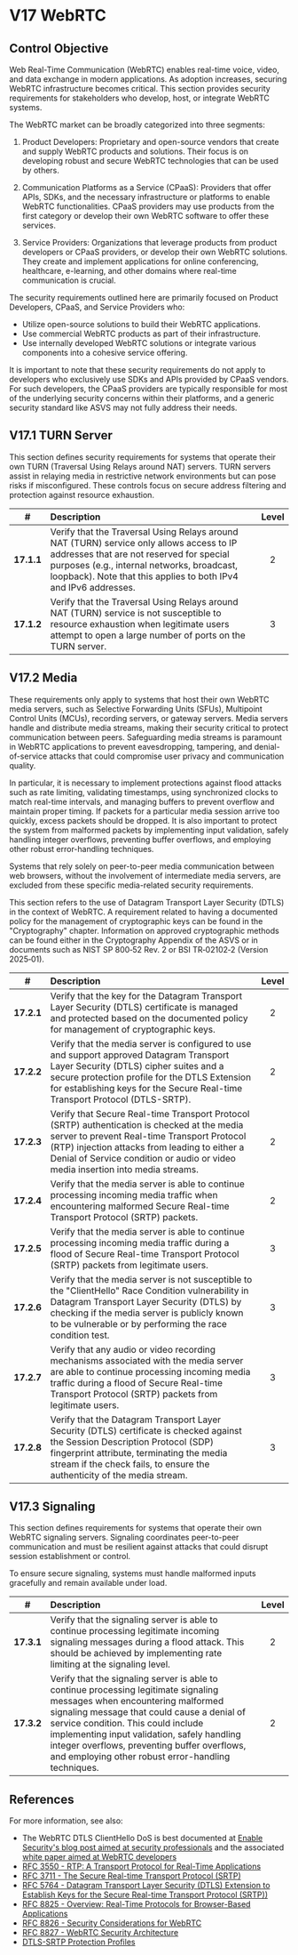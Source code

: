 # V17 WebRTC

## Control Objective

Web Real-Time Communication (WebRTC) enables real-time voice, video, and data exchange in modern applications. As adoption increases, securing WebRTC infrastructure becomes critical. This section provides security requirements for stakeholders who develop, host, or integrate WebRTC systems.

The WebRTC market can be broadly categorized into three segments:

1. Product Developers: Proprietary and open-source vendors that create and supply WebRTC products and solutions. Their focus is on developing robust and secure WebRTC technologies that can be used by others.

2. Communication Platforms as a Service (CPaaS): Providers that offer APIs, SDKs, and the necessary infrastructure or platforms to enable WebRTC functionalities. CPaaS providers may use products from the first category or develop their own WebRTC software to offer these services.

3. Service Providers: Organizations that leverage products from product developers or CPaaS providers, or develop their own WebRTC solutions. They create and implement applications for online conferencing, healthcare, e-learning, and other domains where real-time communication is crucial.

The security requirements outlined here are primarily focused on Product Developers, CPaaS, and Service Providers who:

* Utilize open-source solutions to build their WebRTC applications.
* Use commercial WebRTC products as part of their infrastructure.
* Use internally developed WebRTC solutions or integrate various components into a cohesive service offering.

It is important to note that these security requirements do not apply to developers who exclusively use SDKs and APIs provided by CPaaS vendors. For such developers, the CPaaS providers are typically responsible for most of the underlying security concerns within their platforms, and a generic security standard like ASVS may not fully address their needs.

## V17.1 TURN Server

This section defines security requirements for systems that operate their own TURN (Traversal Using Relays around NAT) servers. TURN servers assist in relaying media in restrictive network environments but can pose risks if misconfigured. These controls focus on secure address filtering and protection against resource exhaustion.

| # | Description | Level |
| :---: | :--- | :---: |
| **17.1.1** | Verify that the Traversal Using Relays around NAT (TURN) service only allows access to IP addresses that are not reserved for special purposes (e.g., internal networks, broadcast, loopback). Note that this applies to both IPv4 and IPv6 addresses. | 2 |
| **17.1.2** | Verify that the Traversal Using Relays around NAT (TURN) service is not susceptible to resource exhaustion when legitimate users attempt to open a large number of ports on the TURN server. | 3 |

## V17.2 Media

These requirements only apply to systems that host their own WebRTC media servers, such as Selective Forwarding Units (SFUs), Multipoint Control Units (MCUs), recording servers, or gateway servers. Media servers handle and distribute media streams, making their security critical to protect communication between peers. Safeguarding media streams is paramount in WebRTC applications to prevent eavesdropping, tampering, and denial-of-service attacks that could compromise user privacy and communication quality.

In particular, it is necessary to implement protections against flood attacks such as rate limiting, validating timestamps, using synchronized clocks to match real-time intervals, and managing buffers to prevent overflow and maintain proper timing. If packets for a particular media session arrive too quickly, excess packets should be dropped. It is also important to protect the system from malformed packets by implementing input validation, safely handling integer overflows, preventing buffer overflows, and employing other robust error-handling techniques.

Systems that rely solely on peer-to-peer media communication between web browsers, without the involvement of intermediate media servers, are excluded from these specific media-related security requirements.

This section refers to the use of Datagram Transport Layer Security (DTLS) in the context of WebRTC. A requirement related to having a documented policy for the management of cryptographic keys can be found in the "Cryptography" chapter. Information on approved cryptographic methods can be found either in the Cryptography Appendix of the ASVS or in documents such as NIST SP 800‑52 Rev. 2 or BSI TR‑02102‑2 (Version 2025‑01).

| # | Description | Level |
| :---: | :--- | :---: |
| **17.2.1** | Verify that the key for the Datagram Transport Layer Security (DTLS) certificate is managed and protected based on the documented policy for management of cryptographic keys. | 2 |
| **17.2.2** | Verify that the media server is configured to use and support approved Datagram Transport Layer Security (DTLS) cipher suites and a secure protection profile for the DTLS Extension for establishing keys for the Secure Real-time Transport Protocol (DTLS-SRTP). | 2 |
| **17.2.3** | Verify that Secure Real-time Transport Protocol (SRTP) authentication is checked at the media server to prevent Real-time Transport Protocol (RTP) injection attacks from leading to either a Denial of Service condition or audio or video media insertion into media streams. | 2 |
| **17.2.4** | Verify that the media server is able to continue processing incoming media traffic when encountering malformed Secure Real-time Transport Protocol (SRTP) packets. | 2 |
| **17.2.5** | Verify that the media server is able to continue processing incoming media traffic during a flood of Secure Real-time Transport Protocol (SRTP) packets from legitimate users. | 3 |
| **17.2.6** | Verify that the media server is not susceptible to the "ClientHello" Race Condition vulnerability in Datagram Transport Layer Security (DTLS) by checking if the media server is publicly known to be vulnerable or by performing the race condition test. | 3 |
| **17.2.7** | Verify that any audio or video recording mechanisms associated with the media server are able to continue processing incoming media traffic during a flood of Secure Real-time Transport Protocol (SRTP) packets from legitimate users. | 3 |
| **17.2.8** | Verify that the Datagram Transport Layer Security (DTLS) certificate is checked against the Session Description Protocol (SDP) fingerprint attribute, terminating the media stream if the check fails, to ensure the authenticity of the media stream. | 3 |

## V17.3 Signaling

This section defines requirements for systems that operate their own WebRTC signaling servers. Signaling coordinates peer-to-peer communication and must be resilient against attacks that could disrupt session establishment or control.

To ensure secure signaling, systems must handle malformed inputs gracefully and remain available under load.

| # | Description | Level |
| :---: | :--- | :---: |
| **17.3.1** | Verify that the signaling server is able to continue processing legitimate incoming signaling messages during a flood attack. This should be achieved by implementing rate limiting at the signaling level. | 2 |
| **17.3.2** | Verify that the signaling server is able to continue processing legitimate signaling messages when encountering malformed signaling message that could cause a denial of service condition. This could include implementing input validation, safely handling integer overflows, preventing buffer overflows, and employing other robust error-handling techniques. | 2 |

## References

For more information, see also:

* The WebRTC DTLS ClientHello DoS is best documented at [Enable Security's blog post aimed at security professionals](https://www.enablesecurity.com/blog/novel-dos-vulnerability-affecting-webrtc-media-servers/) and the associated [white paper aimed at WebRTC developers](https://www.enablesecurity.com/blog/webrtc-hello-race-conditions-paper/)
* [RFC 3550 - RTP: A Transport Protocol for Real-Time Applications](https://www.rfc-editor.org/rfc/rfc3550)
* [RFC 3711 - The Secure Real-time Transport Protocol (SRTP)](https://datatracker.ietf.org/doc/html/rfc3711)
* [RFC 5764 - Datagram Transport Layer Security (DTLS) Extension to Establish Keys for the Secure Real-time Transport Protocol (SRTP))](https://datatracker.ietf.org/doc/html/rfc5764)
* [RFC 8825 - Overview: Real-Time Protocols for Browser-Based Applications](https://www.rfc-editor.org/info/rfc8825)
* [RFC 8826 - Security Considerations for WebRTC](https://www.rfc-editor.org/info/rfc8826)
* [RFC 8827 - WebRTC Security Architecture](https://www.rfc-editor.org/info/rfc8827)
* [DTLS-SRTP Protection Profiles](https://www.iana.org/assignments/srtp-protection/srtp-protection.xhtml)

